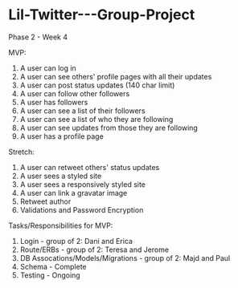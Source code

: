 # Lil-Twitter---Group-Project
Phase 2 - Week 4

MVP:
1. A user can log in
2. A user can see others' profile pages with all their updates
3. A user can post status updates (140 char limit)
4. A user can follow other followers
5. A user has followers
6. A user can see a list of their followers
7. A user can see a list of who they are following
8. A user can see updates from those they are following
9. A user has a profile page

Stretch:
1. A user can retweet others' status updates
2. A user sees a styled site
3. A user sees a responsively styled site
4. A user can link a gravatar image
5. Retweet author
6. Validations and Password Encryption

Tasks/Responsibilities for MVP:
1. Login - group of 2: Dani and Erica
2. Route/ERBs - group of 2: Teresa and Jerome
3. DB Assocations/Models/Migrations - group of 2: Majd and Paul
4. Schema - Complete
5. Testing - Ongoing
